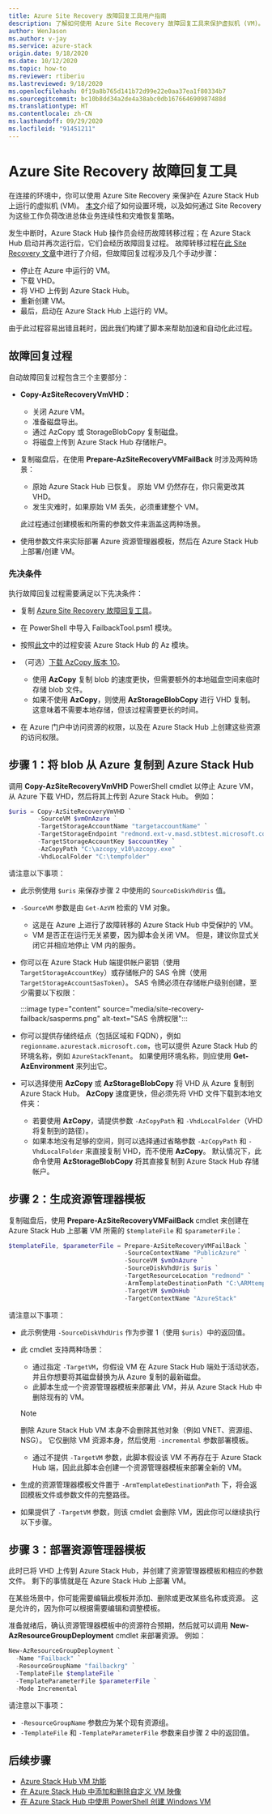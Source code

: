 ```yaml
---
title: Azure Site Recovery 故障回复工具用户指南
description: 了解如何使用 Azure Site Recovery 故障回复工具来保护虚拟机 (VM)。
author: WenJason
ms.author: v-jay
ms.service: azure-stack
origin.date: 9/18/2020
ms.date: 10/12/2020
ms.topic: how-to
ms.reviewer: rtiberiu
ms.lastreviewed: 9/18/2020
ms.openlocfilehash: 0f19a8b765d141b72d99e22e0aa37ea1f80334b7
ms.sourcegitcommit: bc10b8dd34a2de4a38abc0db167664690987488d
ms.translationtype: HT
ms.contentlocale: zh-CN
ms.lasthandoff: 09/29/2020
ms.locfileid: "91451211"
---
```

# <a name="azure-site-recovery-failback-tool"></a>Azure Site Recovery 故障回复工具

在连接的环境中，你可以使用 Azure Site Recovery 来保护在 Azure Stack Hub 上运行的虚拟机 (VM)。 [本文](/site-recovery/azure-stack-site-recovery)介绍了如何设置环境，以及如何通过 Site Recovery 为这些工作负荷改进总体业务连续性和灾难恢复策略。

发生中断时，Azure Stack Hub 操作员会经历故障转移过程；在 Azure Stack Hub 启动并再次运行后，它们会经历故障回复过程。 故障转移过程在[此 Site Recovery 文章](/site-recovery/azure-stack-site-recovery)中进行了介绍，但故障回复过程涉及几个手动步骤：

- 停止在 Azure 中运行的 VM。
- 下载 VHD。
- 将 VHD 上传到 Azure Stack Hub。
- 重新创建 VM。
- 最后，启动在 Azure Stack Hub 上运行的 VM。 

由于此过程容易出错且耗时，因此我们构建了脚本来帮助加速和自动化此过程。

## <a name="failback-procedure"></a>故障回复过程

自动故障回复过程包含三个主要部分：

- **Copy-AzSiteRecoveryVmVHD**：
  - 关闭 Azure VM。
  - 准备磁盘导出。
  - 通过 AzCopy 或 StorageBlobCopy 复制磁盘。
  - 将磁盘上传到 Azure Stack Hub 存储帐户。

- 复制磁盘后，在使用 **Prepare-AzSiteRecoveryVMFailBack** 时涉及两种场景：
  - 原始 Azure Stack Hub 已恢复。 原始 VM 仍然存在，你只需更改其 VHD。
  - 发生灾难时，如果原始 VM 丢失，必须重建整个 VM。

  此过程通过创建模板和所需的参数文件来涵盖这两种场景。

- 使用参数文件来实际部署 Azure 资源管理器模板，然后在 Azure Stack Hub 上部署/创建 VM。

### <a name="prerequisites"></a>先决条件

执行故障回复过程需要满足以下先决条件：

- 复制 [Azure Site Recovery 故障回复工具](https://aka.ms/azshasr)。

- 在 PowerShell 中导入 FailbackTool.psm1 模块。

- 按照[此文](powershell-install-az-module.md)中的过程安装 Azure Stack Hub 的 Az 模块。

- （可选）[下载 AzCopy 版本 10](/storage/common/storage-use-azcopy-v10)。

  - 使用 **AzCopy** 复制 blob 的速度更快，但需要额外的本地磁盘空间来临时存储 blob 文件。
  - 如果不使用 **AzCopy**，则使用 **AzStorageBlobCopy** 进行 VHD 复制。 这意味着不需要本地存储，但该过程需要更长的时间。

- 在 Azure 门户中访问资源的权限，以及在 Azure Stack Hub 上创建这些资源的访问权限。

## <a name="step-1-copy-blob-from-azure-to-azure-stack-hub"></a>步骤 1：将 blob 从 Azure 复制到 Azure Stack Hub

调用 **Copy-AzSiteRecoveryVmVHD** PowerShell cmdlet 以停止 Azure VM，从 Azure 下载 VHD，然后将其上传到 Azure Stack Hub。 例如：

```powershell
$uris = Copy-AzSiteRecoveryVmVHD `
        -SourceVM $vmOnAzure `
        -TargetStorageAccountName "targetaccountName" `
        -TargetStorageEndpoint "redmond.ext-v.masd.stbtest.microsoft.com" `
        -TargetStorageAccountKey $accountKey `
        -AzCopyPath "C:\azcopy_v10\azcopy.exe" `
        -VhdLocalFolder "C:\tempfolder"
```

请注意以下事项：

- 此示例使用 `$uris` 来保存步骤 2 中使用的 `SourceDiskVhdUris` 值。

- `-SourceVM` 参数是由 `Get-AzVM` 检索的 VM 对象。
  - 这是在 Azure 上进行了故障转移的 Azure Stack Hub 中受保护的 VM。
  - VM 是否正在运行无关紧要，因为脚本会关闭 VM。 但是，建议你显式关闭它并相应地停止 VM 内的服务。

- 你可以在 Azure Stack Hub 端提供帐户密钥（使用 `TargetStorageAccountKey`）或存储帐户的 SAS 令牌（使用 `TargetStorageAccountSasToken`）。 SAS 令牌必须在存储帐户级别创建，至少需要以下权限：

   :::image type="content" source="media/site-recovery-failback/sasperms.png" alt-text="SAS 令牌权限":::

- 你可以提供存储终结点（包括区域和 FQDN），例如 `regionname.azurestack.microsoft.com`，也可以提供 Azure Stack Hub 的环境名称，例如 `AzureStackTenant`。 如果使用环境名称，则应使用 **Get-AzEnvironment** 来列出它。

- 可以选择使用 **AzCopy** 或 **AzStorageBlobCopy** 将 VHD 从 Azure 复制到 Azure Stack Hub。 **AzCopy** 速度更快，但必须先将 VHD 文件下载到本地文件夹：
  - 若要使用 **AzCopy**，请提供参数 `-AzCopyPath` 和 `-VhdLocalFolder`（VHD 将复制到的路径）。
  - 如果本地没有足够的空间，则可以选择通过省略参数 `-AzCopyPath` 和 `-VhdLocalFolder` 来直接复制 VHD，而不使用 **AzCopy**。 默认情况下，此命令使用 **AzStorageBlobCopy** 将其直接复制到 Azure Stack Hub 存储帐户。

## <a name="step-2-generate-resource-manager-templates"></a>步骤 2：生成资源管理器模板

复制磁盘后，使用 **Prepare-AzSiteRecoveryVMFailBack** cmdlet 来创建在 Azure Stack Hub 上部署 VM 所需的 `$templateFile` 和 `$parameterFile`：

```powershell
$templateFile, $parameterFile = Prepare-AzSiteRecoveryVMFailBack `
                                -SourceContextName "PublicAzure" `
                                -SourceVM $vmOnAzure `
                                -SourceDiskVhdUris $uris `
                                -TargetResourceLocation "redmond" `
                                -ArmTemplateDestinationPath "C:\ARMtemplates" `
                                -TargetVM $vmOnHub `
                                -TargetContextName "AzureStack"

```

请注意以下事项：

- 此示例使用 `-SourceDiskVhdUris` 作为步骤 1（使用 `$uris`）中的返回值。

- 此 cmdlet 支持两种场景：
  - 通过指定 `-TargetVM`，你假设 VM 在 Azure Stack Hub 端处于活动状态，并且你想要将其磁盘替换为从 Azure 复制的最新磁盘。
  - 此脚本生成一个资源管理器模板来部署此 VM，并从 Azure Stack Hub 中删除现有的 VM。
  
  > [!NOTE]
  > 删除 Azure Stack Hub VM 本身不会删除其他对象（例如 VNET、资源组、NSG）。 它仅删除 VM 资源本身，然后使用 `-incremental` 参数部署模板。

  - 通过不提供 `-TargetVM` 参数，此脚本假设该 VM 不再存在于 Azure Stack Hub 端，因此此脚本会创建一个资源管理器模板来部署全新的 VM。

- 生成的资源管理器模板文件置于 `-ArmTemplateDestinationPath` 下，将会返回模板文件或参数文件的完整路径。

- 如果提供了 `-TargetVM` 参数，则该 cmdlet 会删除 VM，因此你可以继续执行以下步骤。

## <a name="step-3-deploy-the-resource-manager-template"></a>步骤 3：部署资源管理器模板

此时已将 VHD 上传到 Azure Stack Hub，并创建了资源管理器模板和相应的参数文件。 剩下的事情就是在 Azure Stack Hub 上部署 VM。

在某些场景中，你可能需要编辑此模板并添加、删除或更改某些名称或资源。 这是允许的，因为你可以根据需要编辑和调整模板。

准备就绪后，确认资源管理器模板中的资源符合预期，然后就可以调用 **New-AzResourceGroupDeployment** cmdlet 来部署资源。 例如：

```powershell
New-AzResourceGroupDeployment `
  -Name "Failback" `
  -ResourceGroupName "failbackrg" `
  -TemplateFile $templateFile `
  -TemplateParameterFile $parameterFile `
  -Mode Incremental
```

请注意以下事项：

- `-ResourceGroupName` 参数应为某个现有资源组。
- `-TemplateFile` 和 `-TemplateParameterFile` 参数来自步骤 2 中的返回值。

## <a name="next-steps"></a>后续步骤

- [Azure Stack Hub VM 功能](../user/azure-stack-vm-considerations.md)
- [在 Azure Stack Hub 中添加和删除自定义 VM 映像](azure-stack-add-vm-image.md)
- [在 Azure Stack Hub 中使用 PowerShell 创建 Windows VM](../user/azure-stack-quick-create-vm-windows-powershell.md)
